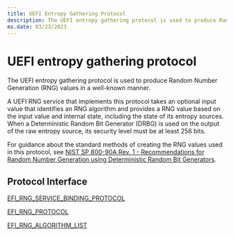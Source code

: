 ```yaml
---
title: UEFI Entropy Gathering Protocol
description: The UEFI entropy gathering protocol is used to produce Random Number Generation (RNG) values in a well-known manner.
ms.date: 03/23/2023
---
```


# UEFI entropy gathering protocol

The UEFI entropy gathering protocol is used to produce Random Number Generation (RNG) values in a well-known manner.

A UEFI RNG service that implements this protocol takes an optional input value that identifies an RNG algorithm and provides a RNG value based on the input value and internal state, including the state of its entropy sources. When a Deterministic Random Bit Generator (DRBG) is used on the output of the raw entropy source, its security level must be at least 256 bits.

For guidance about the standard methods of creating the RNG values used in this protocol, see [NIST SP 800-90A Rev. 1 - Recommendations for Random Number Generation using Deterministic Random Bit Generators](https://csrc.nist.gov/publications/detail/sp/800-90a/rev-1/final).

## Protocol Interface

[EFI_RNG_SERVICE_BINDING_PROTOCOL](efi-rng-service-binding-protocol.md)

[EFI_RNG_PROTOCOL](efi-rng-protocol.md)

[EFI_RNG_ALGORITHM_LIST](efi-rng-algorithm-list.md)
